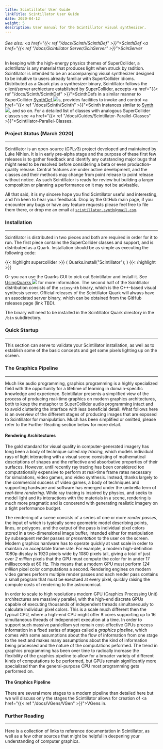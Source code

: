 ```yaml
---
title: Scintillator User Guide
linkTitle: Scintillator User Guide
date: 2020-04-12
weight: 5
description: User manual for the Scintillator visual synthesizer.
---
```

<!-- generated file, please edit the original .schelp file(in the Scintillator repository) and then run schelpToMarkDown.scdscript to regenerate. -->
###### See also: <a href="{{< ref "/docs/Scinth/ScinthDef" >}}">ScinthDef</a> <a href="{{< ref "/docs/Scintillator Server/ScinServer" >}}">ScinServer</a> 



In keeping with the high-energy physics themes of SuperCollider, a <em>scintillator</em> is any material that produces light when struck by radition. Scintillator is intended to be an accompanying visual synthesizer designed to be intuitive to users already familiar with SuperCollider idioms. Distributed as a Quark plus a synthesizer binary, Scintillator follows the client/server archiecture established by SuperCollider, accepts <a href="{{< ref "/docs/Scinth/ScinthDef" >}}">ScinthDef</a>s in a similar manner to SuperCollider <a href="https://doc.sccode.org/Classes/SynthDef.html">SynthDef <img src="/images/external-link.svg" class="one-liner"></a>s, provides facilities to invoke and control <a href="{{< ref "/docs/Scinth/Scinth" >}}">Scinth</a> instances similar to <a href="https://doc.sccode.org/Classes/Synth.html">Synth <img src="/images/external-link.svg" class="one-liner"></a>, and so on. For a detailed list of classes with analogous SuperCollider classes see <a href="{{< ref "/docs/Guides/Scintillator-Parallel-Classes" >}}">Scintillator-Parallel-Classes</a>.



### Project Status (March 2020)
---



Scintillator is an open-source (GPLv3) project developed and maintained by Luke Nihlen. It is in early pre-alpha stage and the purpose of these first few releases is to gather feedback and identify any outstanding major bugs that might need to be resolved before considering a beta or even production-quality release. Central features are under active development, and the classes and their methods may change from point release to point release without notice. As such Scintillator is ready for review but building a larger composition or planning a performance on it may not be advisable.



All that said, it is my sincere hope you find Scintillator useful and interesting, and I'm keen to hear your feedback. Drop by the GitHub main page, if you encounter any bugs or have any feature requests please feel free to file them there, or drop me an email at <code>scintillator.synth@gmail.com</code>.



### Installation
---



Scintillator is distributed in two pieces and both are required in order for it to run. The first piece contains the SuperCollider classes and support, and is distributed as a Quark. Installation should be as simple as executing the following code:



{{< highlight supercollider >}}
(
Quarks.install("Scintillator");
)
{{< /highlight >}}



Or you can use the Quarks GUI to pick out Scintillator and install it. See <a href="https://doc.sccode.org/Guides/UsingQuarks.html">UsingQuarks <img src="/images/external-link.svg" class="one-liner"></a> for more information. The second half of the Scintillator distribution consists of the <code>scinsynth</code> binary, which is the C++-based visual synthesis server. Official releases of the Scintillator Quark will always have an associated server binary, which can be obtained from the GitHub releases page (link TBD).



The binary will need to be installed in the Scintillator Quark directory in the <code>/bin</code> subdirectory.



### Quick Startup
---



This section can serve to validate your Scintillator installation, as well as to establish some of the basic concepts and get some pixels lighting up on the screen.



### The Graphics Pipeline
---



Much like audio programming, graphics programming is a highly specialized field with the opportunity for a lifetime of learning in domain-specific knowledge and experience. Scintillator presents a simplified view of the process of producing real-time graphics on modern graphics architectures, both to keep the metaphor to SuperCollider audio programming intact and to avoid cluttering the interface with less beneficial detail. What follows here is an overview of the different stages of producing images that are exposed to Scintillator for manipulation. Much has been simplified or omitted, please refer to the Further Reading section below for more detail.



#### Rendering Architectures



The gold standard for visual quality in computer-generated imagery has long been a body of technique called <em>ray tracing</em>, which models individual rays of light interacting with a visual scene consisting of mathematical descriptions of shapes and the reflective and absorbative properties of their surfaces. However, until recently ray tracing has been considered too computationally expensive to perform at real-time frame rates necessary for simulations, video games, and video synthesis. Instead, thanks largely to the commercial success of video games, a body of techniques and supporting hardware and software has emerged under the umbrella term of <em>real-time rendering</em>. While ray tracing is inspired by physics, and seeks to model light and its interactions with the materials in a scene, rendering is much more pragmatic and is concerend with generating realistic imagery on a tight performance budget.



The rendering of a scene consists of a series of one or more <em>render passes</em>, the input of which is typically some geometric model describing points, lines, or polygons, and the output of the pass is individual pixel colors stored in a two-dimensional image buffer, intended either for manipulation by subsequent render passes or <em>presentation</em> to the user on the screen. Modern graphics hardware has to operate quickly at vast scale in order to maintain an acceptable frame rate. For example, a modern high-definition 1080p display is 1920 pixels wide by 1080 pixels tall, giving a total of just over <em>2 million</em> pixels that the GPU must compute the color for in under 17 milliseconds at 60 Hz. This means that a modern GPU must perform <em>124 million</em> pixel color computations a second. Rendering engines on modern video games perform multiple render passes and each render pass contains a small program that must be exectued at every pixel, quickly raising the compute costs of rendering to the astronomical.



In order to scale to high resolutions modern GPU (Graphics Processing Unit) architectures are massively parallel, with the high-end discrete GPUs capable of executing thousands of independent threads simultaneously to calculate individual pixel colors. This is a scale much different then the typical CPU, where a high-end CPU might offer 8 cores supporting up to 16 simultaneous threads of independent execution at a time. In order to support such massive paralellism yet remain cost-effective GPUs process information in a fixed series of stages called a <em>graphics pipeline</em>, which comes with some assumptions about the flow of information from one stage to the next and makes many assumptions about the kind of information being processed and the nature of the computations peformed. The trend in graphics programming has been over time to radically increase the flexibility of the graphics pipeline to allow for a broader variety of different kinds of computations to be performed, but GPUs remain significantly more specialized than the general-purpose CPU most programming gets performed on.



#### The Graphics Pipeline



There are several more stages to a modern pipeline than detailed here but we will discuss only the stages the Scintillator allows for creation of <a href="{{< ref "/docs/VGens/VGen" >}}">VGen</a>s in.



### Further Reading
---



Here is a collection of links to reference documentation in Scintillator, as well as a few other sources that might be helpful in deepening your understanding of computer graphics.

